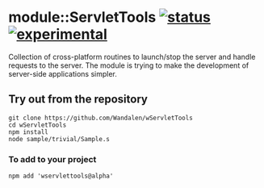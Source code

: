 
# module::ServletTools [![status](https://github.com/Wandalen/wServletTools/actions/workflows/StandardPublish.yml/badge.svg)](https://github.com/Wandalen/wServletTools/actions/workflows/StandardPublish.yml) [![experimental](https://img.shields.io/badge/stability-experimental-orange.svg)](https://github.com/emersion/stability-badges#experimental)

Collection of cross-platform routines to launch/stop the server and handle requests to the server. The module is trying to make the development of server-side applications simpler.

## Try out from the repository
```
git clone https://github.com/Wandalen/wServletTools
cd wServletTools
npm install
node sample/trivial/Sample.s
```

### To add to your project
```
npm add 'wservlettools@alpha'
```




